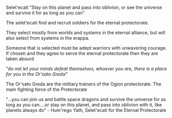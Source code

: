 Selet'ecati
"Stay on this planet and pass into oblivion, or see the universe and survive it for as long as you can"

The selet'ecati find and recruit soldiers for the eternal protectorate.

They select mostly from worlds and systems in the eternal alliance, but will also select from systems in the erappa.

Someone that is selected must be adept warriors with unwavering courage. If chosen and they agree to serve the eternal protectorate then they are taken abourd


_"do not let your minds defeat themselves, whoever you are, there is a place for you in the Or'sato Greda"_


The Or'sato Greda are the military trainers of the Ogion protectorate. The main fighting force of the Protectorate

"...you can join us and battle space dragons and survive the universe for as long as you can....or stay on this planet, and pass into oblivion with it, like planets always do" - Hum'rego Yath, Selet'ecati for the Eternal Protectorate
